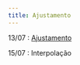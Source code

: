 ```yaml
---
title: Ajustamento
---
```


13/07
: [Ajustamento](https://youtu.be/-f3Oxt1dNEs)

15/07
: Interpolação
